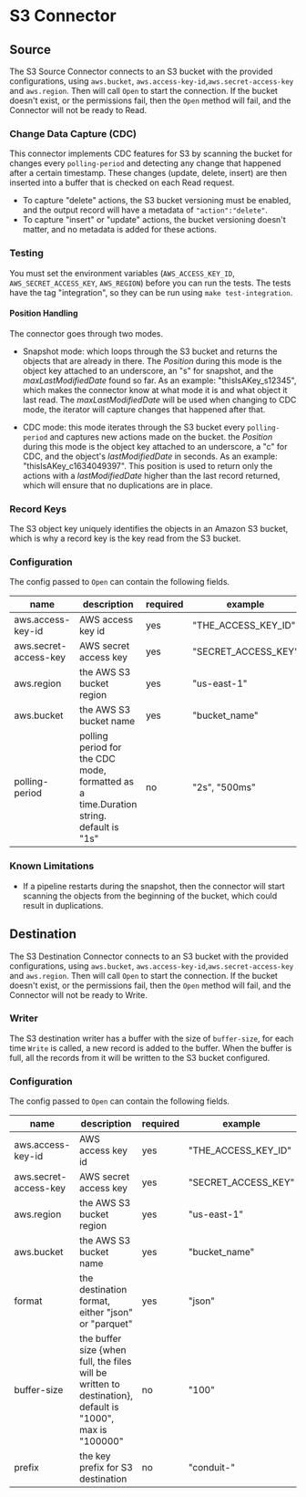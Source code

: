 # S3 Connector

## Source
The S3 Source Connector connects to an S3 bucket with the provided configurations, using
`aws.bucket`, `aws.access-key-id`,`aws.secret-access-key` and `aws.region`. Then will
call `Open` to start the connection. If the bucket doesn't exist, or the permissions
fail, then the `Open` method will fail, and the Connector will not be ready to Read.

### Change Data Capture (CDC)
This connector implements CDC features for S3 by scanning the bucket for changes every
`polling-period` and detecting any change that happened after a certain timestamp. These
changes (update, delete, insert) are then inserted into a buffer that is checked on each
Read request.
* To capture "delete" actions, the S3 bucket versioning must be enabled, and the output
  record will have a metadata of `"action":"delete"`.
* To capture "insert" or "update" actions, the bucket versioning doesn't matter, and no
  metadata is added for these actions.

### Testing
You must set the environment variables (`AWS_ACCESS_KEY_ID`, `AWS_SECRET_ACCESS_KEY`, `AWS_REGION`)
before you can run the tests.
The tests have the tag "integration", so they can be run using `make test-integration`.


#### Position Handling
The connector goes through two modes.
* Snapshot mode: which loops through the S3 bucket and returns the objects that are
  already in there. The _Position_ during this mode is the object key attached to
  an underscore, an "s" for snapshot, and the _maxLastModifiedDate_ found so far.
  As an example: "thisIsAKey_s12345", which makes the connector know at what
  mode it is and what object it last read. The _maxLastModifiedDate_ will be used when
  changing to CDC mode, the iterator will capture changes that happened after that.

* CDC mode: this mode iterates through the S3 bucket every `polling-period` and captures
  new actions made on the bucket. the _Position_ during this mode is the object key
  attached to an underscore, a "c" for CDC, and the object's _lastModifiedDate_ in seconds.
  As an example: "thisIsAKey_c1634049397".
  This position is used to return only the actions with a _lastModifiedDate_ higher than
  the last record returned, which will ensure that no duplications are in place.


### Record Keys
The S3 object key uniquely identifies the objects in an Amazon S3 bucket, which is why a
record key is the key read from the S3 bucket.

### Configuration
The config passed to `Open` can contain the following fields.

| name                  | description                                                                                    | required             | example             |
|-----------------------|------------------------------------------------------------------------------------------------|----------------------|---------------------|
| aws.access-key-id     | AWS access key id                                                                              | yes                  | "THE_ACCESS_KEY_ID" |
| aws.secret-access-key | AWS secret access key                                                                          | yes                  | "SECRET_ACCESS_KEY" |
| aws.region            | the AWS S3 bucket region                                                                       | yes                  | "us-east-1"         |
| aws.bucket            | the AWS S3 bucket name                                                                         | yes                  | "bucket_name"       |
| polling-period        | polling period for the CDC mode, formatted as a time.Duration string. default is "1s"          | no                   | "2s", "500ms"       |


### Known Limitations
* If a pipeline restarts during the snapshot, then the connector will start scanning the
  objects from the beginning of the bucket, which could result in duplications.


## Destination
The S3 Destination Connector connects to an S3 bucket with the provided configurations, using
`aws.bucket`, `aws.access-key-id`,`aws.secret-access-key` and `aws.region`. Then will
call `Open` to start the connection. If the bucket doesn't exist, or the permissions
fail, then the `Open` method will fail, and the Connector will not be ready to Write.

### Writer
The S3 destination writer has a buffer with the size of `buffer-size`, for each time 
`Write` is called, a new record is added to the buffer. When the buffer is full, 
all the records from it will be written to the S3 bucket configured.

### Configuration
The config passed to `Open` can contain the following fields.

| name                  | description                                                                                                     | required             | example             |
|-----------------------|-----------------------------------------------------------------------------------------------------------------|----------------------|---------------------|
| aws.access-key-id     | AWS access key id                                                                                               | yes                  | "THE_ACCESS_KEY_ID" |
| aws.secret-access-key | AWS secret access key                                                                                           | yes                  | "SECRET_ACCESS_KEY" |
| aws.region            | the AWS S3 bucket region                                                                                        | yes                  | "us-east-1"         |
| aws.bucket            | the AWS S3 bucket name                                                                                          | yes                  | "bucket_name"       |
| format                | the destination format, either "json" or "parquet"                                                              | yes                  | "json"              |
| buffer-size           | the buffer size {when full, the files will be written to destination}, default is "1000", max is "100000"       | no                   | "100"               |
| prefix                | the key prefix for S3 destination                                                                               | no                   | "conduit-"          |
